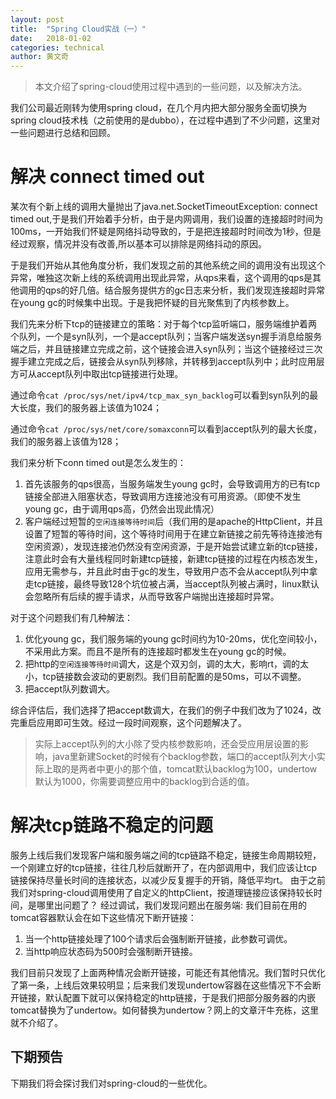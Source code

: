 ```yaml
---
layout: post
title:  "Spring Cloud实战（一）"
date:   2018-01-02
categories: technical
author: 黄文奇
---
```


> 本文介绍了spring-cloud使用过程中遇到的一些问题，以及解决方法。

我们公司最近刚转为使用spring cloud，在几个月内把大部分服务全面切换为spring cloud技术栈（之前使用的是dubbo），在过程中遇到了不少问题，这里对一些问题进行总结和回顾。

# 解决 connect timed out

某次有个新上线的调用大量抛出了java.net.SocketTimeoutException: connect timed out,于是我们开始着手分析，由于是内网调用，我们设置的连接超时时间为100ms，一开始我们怀疑是网络抖动导致的，于是把连接超时时间改为1秒，但是经过观察，情况并没有改善,所以基本可以排除是网络抖动的原因。

于是我们开始从其他角度分析，我们发现之前的其他系统之间的调用没有出现这个异常，唯独这次新上线的系统调用出现此异常，从qps来看，这个调用的qps是其他调用的qps的好几倍。结合服务提供方的gc日志来分析，我们发现连接超时异常在young gc的时候集中出现。于是我把怀疑的目光聚焦到了内核参数上。

我们先来分析下tcp的链接建立的策略：对于每个tcp监听端口，服务端维护着两个队列，一个是syn队列，一个是accept队列；当客户端发送syn握手消息给服务端之后，并且链接建立完成之前，这个链接会进入syn队列；当这个链接经过三次握手建立完成之后，链接会从syn队列移除，并转移到accept队列中；此时应用层方可从accept队列中取出tcp链接进行处理。

通过命令`cat /proc/sys/net/ipv4/tcp_max_syn_backlog`可以看到syn队列的最大长度，我们的服务器上该值为1024；

通过命令`cat /proc/sys/net/core/somaxconn`可以看到accept队列的最大长度，我们的服务器上该值为128；

我们来分析下conn timed out是怎么发生的：
1. 首先该服务的qps很高，当服务端发生young gc时，会导致调用方的已有tcp链接全部进入阻塞状态，导致调用方连接池没有可用资源。（即使不发生young gc，由于调用qps高，仍然会出现此情况）
2. 客户端经过短暂的`空闲连接等待时间`后（我们用的是apache的HttpClient，并且设置了短暂的等待时间，这个等待时间用于在建立新链接之前先等待连接池有空闲资源），发现连接池仍然没有空闲资源，于是开始尝试建立新的tcp链接，注意此时会有大量线程同时新建tcp链接，新建tcp链接的过程在内核态发生，应用无需参与，并且此时由于gc的发生，导致用户态不会从accept队列中拿走tcp链接，最终导致128个坑位被占满，当accept队列被占满时，linux默认会忽略所有后续的握手请求，从而导致客户端抛出连接超时异常。

对于这个问题我们有几种解法：
1. 优化young gc，我们服务端的young gc时间约为10-20ms，优化空间较小，不采用此方案。而且不是所有的连接超时都发生在young gc的时候。
2. 把http的`空闲连接等待时间`调大，这是个双刃剑，调的太大，影响rt，调的太小，tcp链接数会波动的更剧烈。我们目前配置的是50ms，可以不调整。
3. 把accept队列数调大。

综合评估后，我们选择了把accept数调大，在我们的例子中我们改为了1024，改完重启应用即可生效。经过一段时间观察，这个问题解决了。

> 实际上accept队列的大小除了受内核参数影响，还会受应用层设置的影响，java里新建Socket的时候有个backlog参数，端口的accept队列大小实际上取的是两者中更小的那个值，tomcat默认backlog为100，undertow默认为1000，你需要调整应用中的backlog到合适的值。

# 解决tcp链路不稳定的问题

服务上线后我们发现客户端和服务端之间的tcp链路不稳定，链接生命周期较短，一个刚建立好的tcp链接，往往几秒后就断开了，在内部调用中，我们应该让tcp链接保持尽量长时间的连接状态，以减少反复握手的开销，降低平均rt。
由于之前我们对spring-cloud调用使用了自定义的httpClient，按道理链接应该保持较长时间，是哪里出问题了？
经过调试，我们发现问题出在服务端: 我们目前在用的tomcat容器默认会在如下这些情况下断开链接：
1. 当一个http链接处理了100个请求后会强制断开链接，此参数可调优。
2. 当http响应状态码为500时会强制断开链接。

我们目前只发现了上面两种情况会断开链接，可能还有其他情况。我们暂时只优化了第一条，上线后效果较明显；后来我们发现undertow容器在这些情况下不会断开链接，默认配置下就可以保持稳定的http链接，于是我们把部分服务器的内嵌tomcat替换为了undertow。如何替换为undertow？网上的文章汗牛充栋，这里就不介绍了。

## 下期预告
下期我们将会探讨我们对spring-cloud的一些优化。
